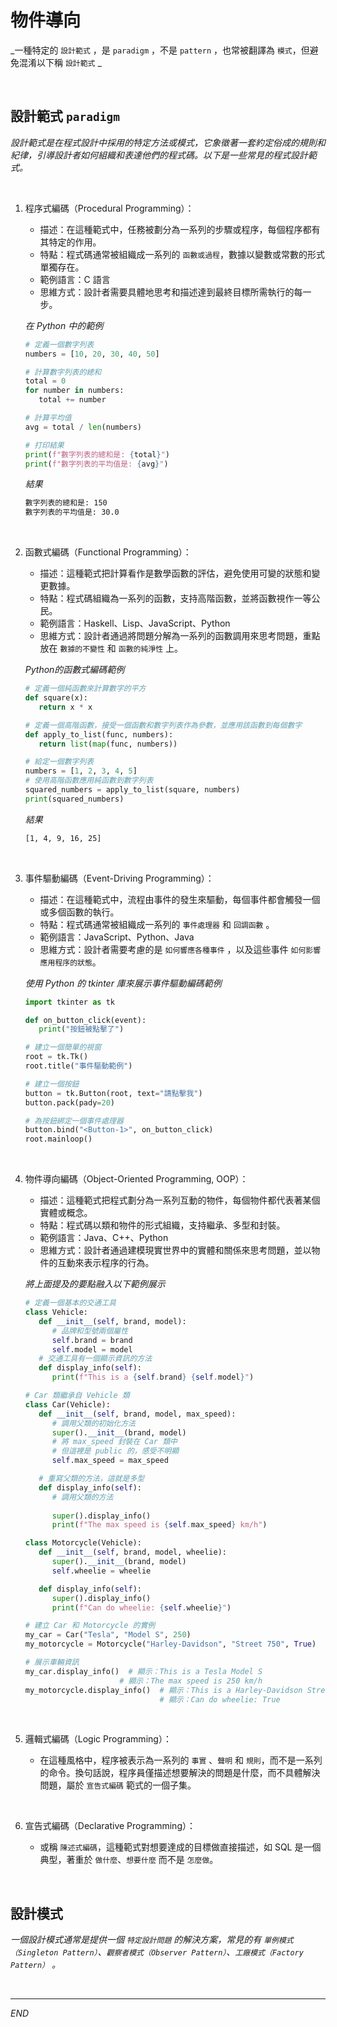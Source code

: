# 物件導向

_一種特定的 `設計範式` ，是 `paradigm` ，不是 `pattern` ，也常被翻譯為 `模式`，但避免混淆以下稱 `設計範式` _

<br>

## 設計範式 `paradigm`

_設計範式是在程式設計中採用的特定方法或模式，它象徵著一套約定俗成的規則和紀律，引導設計者如何組織和表達他們的程式碼。以下是一些常見的程式設計範式。_

<br>

1. 程序式編碼（Procedural Programming）：

   - 描述：在這種範式中，任務被劃分為一系列的步驟或程序，每個程序都有其特定的作用。
   - 特點：程式碼通常被組織成一系列的 `函數或過程`，數據以變數或常數的形式單獨存在。
   - 範例語言：C 語言
   - 思維方式：設計者需要具體地思考和描述達到最終目標所需執行的每一步。
  
   _在 Python 中的範例_
   ```python
   # 定義一個數字列表
   numbers = [10, 20, 30, 40, 50]

   # 計算數字列表的總和
   total = 0
   for number in numbers:
      total += number

   # 計算平均值
   avg = total / len(numbers)

   # 打印結果
   print(f"數字列表的總和是: {total}")
   print(f"數字列表的平均值是: {avg}")
   ```
   _結果_
   ```bash
   數字列表的總和是: 150
   數字列表的平均值是: 30.0
   ```

<br>

2. 函數式編碼（Functional Programming）：

   - 描述：這種範式把計算看作是數學函數的評估，避免使用可變的狀態和變更數據。
   - 特點：程式碼組織為一系列的函數，支持高階函數，並將函數視作一等公民。
   - 範例語言：Haskell、Lisp、JavaScript、Python
   - 思維方式：設計者通過將問題分解為一系列的函數調用來思考問題，重點放在 `數據的不變性` 和 `函數的純淨性` 上。

   _Python的函數式編碼範例_
   ```python
   # 定義一個純函數來計算數字的平方
   def square(x):
      return x * x

   # 定義一個高階函數，接受一個函數和數字列表作為參數，並應用該函數到每個數字
   def apply_to_list(func, numbers):
      return list(map(func, numbers))

   # 給定一個數字列表
   numbers = [1, 2, 3, 4, 5]
   # 使用高階函數應用純函數到數字列表
   squared_numbers = apply_to_list(square, numbers)
   print(squared_numbers)
   ```
   _結果_
   ```bash
   [1, 4, 9, 16, 25]
   ```


<br>

3. 事件驅動編碼（Event-Driving Programming）：

   - 描述：在這種範式中，流程由事件的發生來驅動，每個事件都會觸發一個或多個函數的執行。
   - 特點：程式碼通常被組織成一系列的 `事件處理器` 和 `回調函數` 。
   - 範例語言：JavaScript、Python、Java
   - 思維方式：設計者需要考慮的是 `如何響應各種事件` ，以及這些事件 `如何影響應用程序的狀態`。

   _使用 Python 的 tkinter 庫來展示事件驅動編碼範例_
   ```python
   import tkinter as tk

   def on_button_click(event):
      print("按鈕被點擊了")

   # 建立一個簡單的視窗
   root = tk.Tk()
   root.title("事件驅動範例")

   # 建立一個按鈕
   button = tk.Button(root, text="請點擊我")
   button.pack(pady=20)

   # 為按鈕綁定一個事件處理器
   button.bind("<Button-1>", on_button_click)
   root.mainloop()
   ```

<br>

4. 物件導向編碼（Object-Oriented Programming, OOP）：

   - 描述：這種範式把程式劃分為一系列互動的物件，每個物件都代表著某個實體或概念。
   - 特點：程式碼以類和物件的形式組織，支持繼承、多型和封裝。
   - 範例語言：Java、C++、Python
   - 思維方式：設計者通過建模現實世界中的實體和關係來思考問題，並以物件的互動來表示程序的行為。

   _將上面提及的要點融入以下範例展示_
   ```python
   # 定義一個基本的交通工具
   class Vehicle:
      def __init__(self, brand, model):
         # 品牌和型號兩個屬性
         self.brand = brand
         self.model = model
      # 交通工具有一個顯示資訊的方法
      def display_info(self):
         print(f"This is a {self.brand} {self.model}")
   
   # Car 類繼承自 Vehicle 類
   class Car(Vehicle): 
      def __init__(self, brand, model, max_speed):
         # 調用父類的初始化方法
         super().__init__(brand, model)
         # 將 max_speed 封裝在 Car 類中
         # 但這裡是 public 的，感受不明顯
         self.max_speed = max_speed  

      # 重寫父類的方法，這就是多型
      def display_info(self):  
         # 調用父類的方法
         
         super().display_info()  
         print(f"The max speed is {self.max_speed} km/h")

   class Motorcycle(Vehicle):
      def __init__(self, brand, model, wheelie):
         super().__init__(brand, model)
         self.wheelie = wheelie

      def display_info(self):
         super().display_info()
         print(f"Can do wheelie: {self.wheelie}")

   # 建立 Car 和 Motorcycle 的實例
   my_car = Car("Tesla", "Model S", 250)
   my_motorcycle = Motorcycle("Harley-Davidson", "Street 750", True)

   # 展示車輛資訊
   my_car.display_info()  # 顯示：This is a Tesla Model S
                        # 顯示：The max speed is 250 km/h
   my_motorcycle.display_info()  # 顯示：This is a Harley-Davidson Street 750
                                 # 顯示：Can do wheelie: True
   ```




<br>

5. 邏輯式編碼（Logic Programming）：

   - 在這種風格中，程序被表示為一系列的 `事實` 、`聲明` 和 `規則`，而不是一系列的命令。換句話說，程序員僅描述想要解決的問題是什麼，而不具體解決問題，屬於 `宣告式編碼` 範式的一個子集。

<br>

6. 宣告式編碼（Declarative Programming）：

   - 或稱 `陳述式編碼`，這種範式對想要達成的目標做直接描述，如 SQL 是一個典型，著重於 `做什麼`、`想要什麼` 而不是 `怎麼做`。

<br>

## 設計模式

_一個設計模式通常是提供一個 `特定設計問題` 的解決方案，常見的有 `單例模式（Singleton Pattern）`、`觀察者模式（Observer Pattern）`、`工廠模式（Factory Pattern）` 。_

<br>

---

_END_
